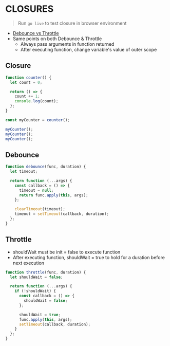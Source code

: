 # CLOSURES

> Run `go live` to test closure in browser environment

- [Debounce vs Throttle](https://kettanaito.com/blog/debounce-vs-throttle)
- Same points on both Debounce & Throttle
  - Always pass arguments in function returned
  - After executing function, change variable's value of outer scope

## Closure

```js
function counter() {
  let count = 0;

  return () => {
    count += 1;
    console.log(count);
  };
}

const myCounter = counter();

myCounter();
myCounter();
myCounter();
```

## Debounce

```js
function debounce(func, duration) {
  let timeout;

  return function (...args) {
    const callback = () => {
      timeout = null;
      return func.apply(this, args);
    };

    clearTimeout(timeout);
    timeout = setTimeout(callback, duration);
  };
}
```

## Throttle

- shouldWait must be init = false to execute function
- After executing function, shouldWait = true to hold for a duration before next execution

```js
function throttle(func, duration) {
  let shouldWait = false;

  return function (...args) {
    if (!shouldWait) {
      const callback = () => {
        shouldWait = false;
      };

      shouldWait = true;
      func.apply(this, args);
      setTimeout(callback, duration);
    }
  };
}
```
